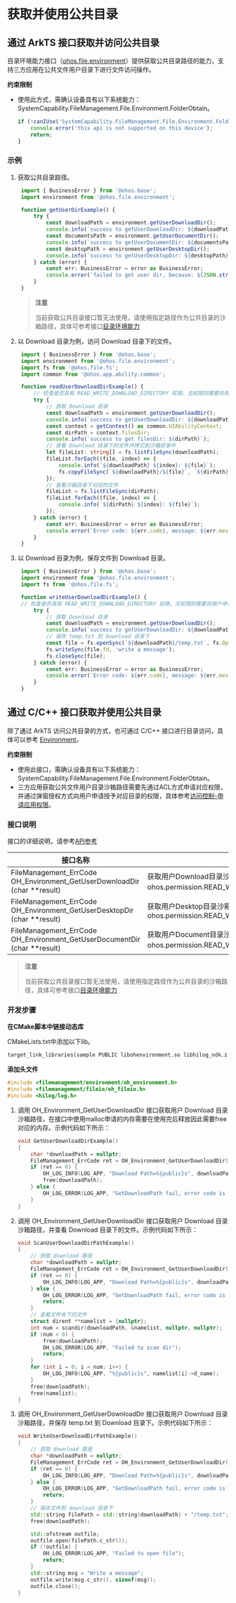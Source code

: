 # 获取并使用公共目录

## 通过 ArkTS 接口获取并访问公共目录

目录环境能力接口（[ohos.file.environment](../reference/apis-core-file-kit/js-apis-file-environment.md)）提供获取公共目录路径的能力，支持三方应用在公共文件用户目录下进行文件访问操作。

 **约束限制**
 - 使用此方式，需确认设备具有以下系统能力：SystemCapability.FileManagement.File.Environment.FolderObtain。
   ```ts
   if (!canIUse('SystemCapability.FileManagement.File.Environment.FolderObtain')) {
       console.error('this api is not supported on this device');
       return;
   }
   ```

### 示例

1. 获取公共目录路径。

   ```ts
    import { BusinessError } from '@ohos.base';
    import environment from '@ohos.file.environment';

    function getUserDirExample() {
        try {
            const downloadPath = environment.getUserDownloadDir();
            console.info(`success to getUserDownloadDir: ${downloadPath}`);
            const documentsPath = environment.getUserDocumentDir();
            console.info(`success to getUserDocumentDir: ${documentsPath}`);
            const desktopPath = environment.getUserDesktopDir();
            console.info(`success to getUserDesktopDir: ${desktopPath}`);
        } catch (error) {
            const err: BusinessError = error as BusinessError;
            console.error(`failed to get user dir, because: ${JSON.stringify(err)}`);
        }
    }
   ```

    > **注意**
    >
    > 当前获取公共目录接口暂无法使用，请使用指定路径作为公共目录的沙箱路径，具体可参考接口[目录环境能力](../reference/apis-core-file-kit/js-apis-file-environment.md)


2. 以 Download 目录为例，访问 Download 目录下的文件。

   ```ts
    import { BusinessError } from '@ohos.base';
    import environment from '@ohos.file.environment';
    import fs from '@ohos.file.fs';
    import common from '@ohos.app.ability.common';

    function readUserDownloadDirExample() {
        // 检查是否具有 READ_WRITE_DOWNLOAD_DIRECTORY 权限，无权限则需要向用户申请授予权限。
        try {
            // 获取 Download 目录
            const downloadPath = environment.getUserDownloadDir();
            console.info(`success to getUserDownloadDir: ${downloadPath}`);
            const context = getContext() as common.UIAbilityContext;
            const dirPath = context.filesDir;
            console.info(`success to get filesDir: ${dirPath}`);
            // 查看 Download 目录下的文件并拷贝到沙箱目录中
            let fileList: string[] = fs.listFileSync(downloadPath);
            fileList.forEach((file, index) => {
                console.info(`${downloadPath} ${index}: ${file}`);
                fs.copyFileSync(`${downloadPath}/${file}`, `${dirPath}/${file}`);
            });
            // 查看沙箱目录下对应的文件
            fileList = fs.listFileSync(dirPath);
            fileList.forEach((file, index) => {
                console.info(`${dirPath} ${index}: ${file}`);
            });
        } catch (error) {
            const err: BusinessError = error as BusinessError;
            console.error(`Error code: ${err.code}, message: ${err.message}`);
        }
    }
   ```

3. 以 Download 目录为例，保存文件到 Download 目录。

   ```ts
    import { BusinessError } from '@ohos.base';
    import environment from '@ohos.file.environment';
    import fs from '@ohos.file.fs';

    function writeUserDownloadDirExample() {
    // 检查是否具有 READ_WRITE_DOWNLOAD_DIRECTORY 权限，无权限则需要向用户申请授予权限。
        try {
            // 获取 Download 目录
            const downloadPath = environment.getUserDownloadDir();
            console.info(`success to getUserDownloadDir: ${downloadPath}`);
            // 保存 temp.txt 到 Download 目录下
            const file = fs.openSync(`${downloadPath}/temp.txt`, fs.OpenMode.CREATE | fs.OpenMode.READ_WRITE);
            fs.writeSync(file.fd, 'write a message');
            fs.closeSync(file);
        } catch (error) {
            const err: BusinessError = error as BusinessError;
            console.error(`Error code: ${err.code}, message: ${err.message}`);
        }
    }
   ```



## 通过 C/C++ 接口获取并使用公共目录

除了通过 ArkTS 访问公共目录的方式，也可通过 C/C++ 接口进行目录访问，具体可以参考 [Environment](../reference/apis-core-file-kit/_environment.md)。

 **约束限制**
 - 使用此接口，需确认设备具有以下系统能力：SystemCapability.FileManagement.File.Environment.FolderObtain。
 - 三方应用获取公共文件用户目录沙箱路径需要先通过ACL方式申请对应权限，并通过弹窗授权方式向用户申请授予对应目录的权限，具体参考[访问控制-申请应用权限](../security/AccessToken/determine-application-mode.md)。


### 接口说明

接口的详细说明，请参考[API参考](../reference/apis-core-file-kit/_environment.md)

| 接口名称 | 描述 |
| -------- | -------- |
| FileManagement_ErrCode OH_Environment_GetUserDownloadDir (char **result)| 获取用户Download目录沙箱路径。使用此接口需要申请权限：ohos.permission.READ_WRITE_DOWNLOAD_DIRECTORY。 |
| FileManagement_ErrCode OH_Environment_GetUserDesktopDir (char **result)	 | 获取用户Desktop目录沙箱路径。使用此接口需要申请权限：ohos.permission.READ_WRITE_DESKTOP_DIRECTORY |
| FileManagement_ErrCode OH_Environment_GetUserDocumentDir (char **result) | 获取用户Document目录沙箱路径。 使用此接口需要申请权限：ohos.permission.READ_WRITE_DOCUMENTS_DIRECTORY。|

> **注意**
>
> 当前获取公共目录接口暂无法使用，请使用指定路径作为公共目录的沙箱路径，具体可参考接口[目录环境能力](../reference/apis-core-file-kit/_environment.md)

### 开发步骤

**在CMake脚本中链接动态库**

CMakeLists.txt中添加以下lib。

```txt
target_link_libraries(sample PUBLIC libohenvironment.so libhilog_ndk.z.so)
```

**添加头文件**

```c++
#include <filemanagement/environment/oh_environment.h>
#include <filemanagement/fileio/oh_fileio.h>
#include <hilog/log.h>
```

1. 调用 OH_Environment_GetUserDownloadDir 接口获取用户 Download 目录沙箱路径，在接口中使用malloc申请的内存需要在使用完后释放因此需要free对应的内存。示例代码如下所示：

    ```c++
    void GetUserDownloadDirExample()
    {
        char *downloadPath = nullptr;
        FileManagement_ErrCode ret = OH_Environment_GetUserDownloadDir(&downloadPath);
        if (ret == 0) {
            OH_LOG_INFO(LOG_APP, "Download Path=%{public}s", downloadPath);
            free(downloadPath);
        } else {
            OH_LOG_ERROR(LOG_APP, "GetDownloadPath fail, error code is %{public}d", ret);
        }
    }  
    ```

2. 调用 OH_Environment_GetUserDownloadDir 接口获取用户 Download 目录沙箱路径，并查看 Download 目录下的文件。示例代码如下所示：

    ```c++
    void ScanUserDownloadDirPathExample()
    {
        // 获取 download 路径
        char *downloadPath = nullptr;
        FileManagement_ErrCode ret = OH_Environment_GetUserDownloadDir(&downloadPath);
        if (ret == 0) {
            OH_LOG_INFO(LOG_APP, "Download Path=%{public}s", downloadPath);
        } else {
            OH_LOG_ERROR(LOG_APP, "GetDownloadPath fail, error code is %{public}d", ret);
            return;
        }
        // 查看文件夹下的文件
        struct dirent **namelist = {nullptr};
        int num = scandir(downloadPath, &namelist, nullptr, nullptr);
        if (num < 0) {
            free(downloadPath);
            OH_LOG_ERROR(LOG_APP, "Failed to scan dir");
            return;
        }
        for (int i = 0; i < num; i++) {
            OH_LOG_INFO(LOG_APP, "%{public}s", namelist[i]->d_name);
        }
        free(downloadPath);
        free(namelist);
    }
    ```

3. 调用 OH_Environment_GetUserDownloadDir 接口获取用户 Download 目录沙箱路径，并保存 temp.txt 到 Download 目录下。示例代码如下所示：

    ```c++
    void WriteUserDownloadDirPathExample()
    {
        // 获取 download 路径
        char *downloadPath = nullptr;
        FileManagement_ErrCode ret = OH_Environment_GetUserDownloadDir(&downloadPath);
        if (ret == 0) {
            OH_LOG_INFO(LOG_APP, "Download Path=%{public}s", downloadPath);
        } else {
            OH_LOG_ERROR(LOG_APP, "GetDownloadPath fail, error code is %{public}d", ret);
            return;
        }
        // 保存文件到 download 目录下
        std::string filePath = std::string(downloadPath) + "/temp.txt";
        free(downloadPath);

        std::ofstream outfile;
        outfile.open(filePath.c_str());
        if (!outfile) {
            OH_LOG_ERROR(LOG_APP, "Failed to open file");
            return;
        }
        std::string msg = "Write a message";
        outfile.write(msg.c_str(), sizeof(msg));
        outfile.close();
    }  
    ```
